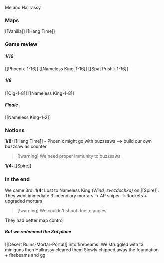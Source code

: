 Me and Hallrassy
### Maps
[[Vanilla]]
[[Hang Time]]
### Game review
##### 1/16
[[Phoenix-1-16]]
[[Nameless King-1-16]]
[[Spat Prishli-1-16]]
##### 1/8
[[Oig-1-8]]
[[Nameless King-1-8]]
##### Finale
[[Nameless King-1-2]]
### Notions
**1/8:** [[Hang Time]] - Phoenix might go with buzzsaws $\implies$ build our own buzzsaw as counter.
>[!warning] We need proper immunity to buzzsaws

**1/4:** [[Spire]]
### In the end
We came 3rd. 
**1/4:** Lost to Nameless King *(Wind, zvezdochka)* on [[Spire]]. They went immediate 3 incendiary mortars -> AP sniper -> Rockets + upgraded mortars
>[!warning] We couldn't shoot due to angles

They had better map control
##### But we redeemed the 3rd place
[[Desert Ruins-Mortar-Portal]] into firebeams.
We struggled with t3 miniguns then Hallrassy cleared them
Slowly chipped away the foundation + firebeams and gg.
